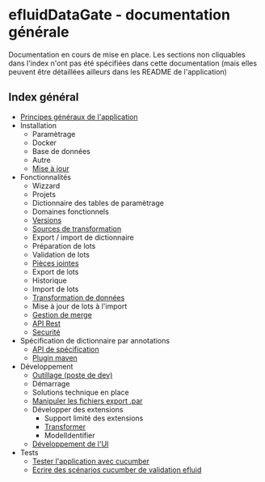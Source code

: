 # efluidDataGate - documentation générale

Documentation en cours de mise en place. Les sections non cliquables dans l'index n'ont pas été spécifiées dans cette documentation (mais elles peuvent être détaillées ailleurs dans les README de l'application)

## Index général

* [Principes généraux de l'application](global-tech.md)
* Installation
  * Paramètrage
  * Docker
  * Base de données
  * Autre
  * [Mise à jour](updates.md)
* Fonctionnalités
  * Wizzard
  * Projets
  * Dictionnaire des tables de paramètrage
  * Domaines fonctionnels
  * [Versions](versions.md)
  * [Sources de transformation](transformer-source.md)
  * Export / import de dictionnaire
  * Préparation de lots
  * Validation de lots
  * [Pièces jointes](attachments.md)
  * Export de lots
  * Historique
  * Import de lots
  * [Transformation de données](transformer-apply.md)
  * Mise à jour de lots à l'import
  * [Gestion de merge](case-based-merge.md)
  * [API Rest](rest-api.md)
  * [Securité](security.md)
* Spécification de dictionnaire par annotations 
  * [API de spécification](spec-api.md)
  * [Plugin maven](maven-plugin.md)
* Développement
  * [Outillage (poste de dev)](dev-tools.md)
  * Démarrage
  * Solutions technique en place
  * [Manipuler les fichiers export .par](read-export.md)
  * Développer des extensions
    * Support limité des extensions
    * [Transformer](transformer-develop.md)
    * ModelIdentifier
  * [Développement de l'UI](templating.md)
* Tests
  * [Tester l'application avec cucumber](cucumber-testing.md)
  * [Ecrire des scénarios cucumber de validation efluid](cucumber-efluid-testing.md)
